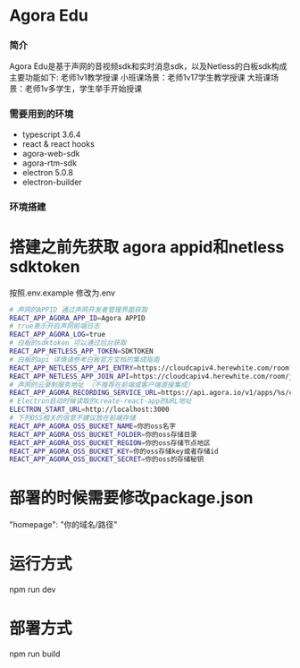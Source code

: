 # Agora Edu

### 简介
  Agora Edu是基于声网的音视频sdk和实时消息sdk，以及Netless的白板sdk构成
  主要功能如下:
  老师1v1教学授课
  小班课场景：老师1v17学生教学授课
  大班课场景：老师1v多学生，学生举手开始授课

### 需要用到的环境
  * typescript 3.6.4
  * react & react hooks
  * agora-web-sdk
  * agora-rtm-sdk
  * electron 5.0.8
  * electron-builder

### 环境搭建

# 搭建之前先获取 agora appid和netless sdktoken
  按照.env.example
  修改为.env

```bash
# 声网的APPID 通过声网开发者管理界面获取
REACT_APP_AGORA_APP_ID=Agora APPID
# true表示开启声网前端日志
REACT_APP_AGORA_LOG=true
# 白板的sdktoken 可以通过后台获取
REACT_APP_NETLESS_APP_TOKEN=SDKTOKEN
# 白板的api 详情请参考白板官方文档的集成指南
REACT_APP_NETLESS_APP_API_ENTRY=https://cloudcapiv4.herewhite.com/room?token=
REACT_APP_NETLESS_APP_JOIN_API=https://cloudcapiv4.herewhite.com/room/join?token=
# 声网的云录制服务地址 （不推荐在前端或客户端直接集成）
REACT_APP_AGORA_RECORDING_SERVICE_URL=https://api.agora.io/v1/apps/%s/cloud_recording/
# Electron启动时候读取的create-react-app的URL地址
ELECTRON_START_URL=http://localhost:3000
# 下列OSS相关的信息不建议放在前端存储
REACT_APP_AGORA_OSS_BUCKET_NAME=你的oss名字
REACT_APP_AGORA_OSS_BUCKET_FOLDER=你的oss存储目录
REACT_APP_AGORA_OSS_BUCKET_REGION=你的oss存储节点地区
REACT_APP_AGORA_OSS_BUCKET_KEY=你的oss存储key或者存储id
REACT_APP_AGORA_OSS_BUCKET_SECRET=你的oss的存储秘钥
```

# 部署的时候需要修改package.json
  "homepage": "你的域名/路径"

# 运行方式
  npm run dev

# 部署方式
  npm run build